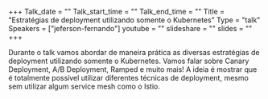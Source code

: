 +++
Talk_date = ""
Talk_start_time = ""
Talk_end_time = ""
Title = "Estratégias de deployment utilizando somente o Kubernetes"
Type = "talk"
Speakers = ["jeferson-fernando"]
youtube = ""
slideshare = ""
slides = ""
+++

Durante o talk vamos abordar de maneira prática as diversas estratégias de deployment utilizando somente o Kubernetes. Vamos falar sobre Canary Deployment, A/B Deployment, Ramped e muito mais! A ideia é mostrar que é totalmente possível utilizar diferentes técnicas de deployment, mesmo sem utilizar algum service mesh como o Istio.

